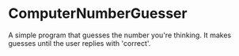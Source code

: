 # ComputerNumberGuesser
A simple program that guesses the number you're thinking. It makes guesses until the user replies with 'correct'. 
